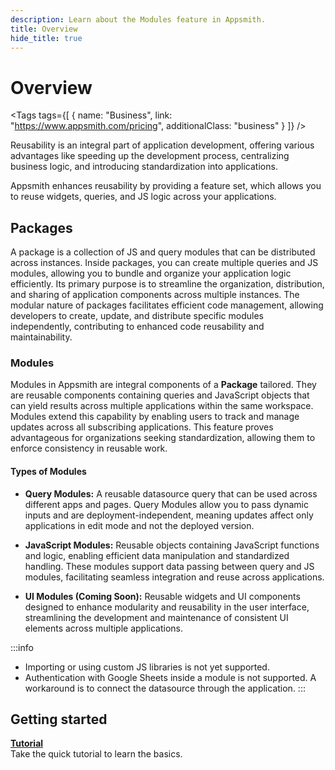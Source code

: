 ```yaml
---
description: Learn about the Modules feature in Appsmith.
title: Overview
hide_title: true
---
```

<!-- vale off -->

<div className="tag-wrapper">
 <h1>Overview</h1>

<Tags
tags={[
{ name: "Business", link: "https://www.appsmith.com/pricing", additionalClass: "business" }
]}
/>

</div>

<!-- vale on -->

Reusability is an integral part of application development, offering various advantages like speeding up the development process, centralizing business logic, and introducing standardization into applications.

Appsmith enhances reusability by providing a feature set, which allows you to reuse widgets, queries, and JS logic across your applications.

## Packages

A package is a collection of JS and query modules that can be distributed across instances. Inside packages, you can create multiple queries and JS modules, allowing you to bundle and organize your application logic efficiently. Its primary purpose is to streamline the organization, distribution, and sharing of application components across multiple instances. The modular nature of packages facilitates efficient code management, allowing developers to create, update, and distribute specific modules independently, contributing to enhanced code reusability and maintainability.


<ZoomImage
  src="/img/modules-landing.png" 
  alt="Modules image"
  caption=""
/>

### Modules

Modules in Appsmith are integral components of a **Package** tailored. They are reusable components containing queries and JavaScript objects that can yield results across multiple applications within the same workspace. Modules extend this capability by enabling users to track and manage updates across all subscribing applications. This feature proves advantageous for organizations seeking standardization, allowing them to enforce consistency in reusable work. 




#### Types of Modules

* **Query Modules:**  A reusable datasource query that can be used across different apps and pages. Query Modules allow you to pass dynamic inputs and are deployment-independent, meaning updates affect only applications in edit mode and not the deployed version.

* **JavaScript Modules:** Reusable objects containing JavaScript functions and logic, enabling efficient data manipulation and standardized handling. These modules support data passing between query and JS modules, facilitating seamless integration and reuse across applications.

* **UI Modules (Coming Soon):** Reusable widgets and UI components designed to enhance modularity and reusability in the user interface, streamlining the development and maintenance of consistent UI elements across multiple applications.


:::info
* Importing or using custom JS libraries is not yet supported.
* Authentication with Google Sheets inside a module is not supported. A workaround is to connect the datasource through the application.
:::


## Getting started


<div className="containerGridSampleApp">

   <div className="containerColumnSampleApp columnGrid column-two">
   <div className="containerCol">
      </div>
      <b><a href="/packages/tutorial/query-module">Tutorial</a></b>
      <div className="containerDescription"> Take the quick tutorial to learn the basics.</div>
   </div>
  
</div>



